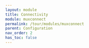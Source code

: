 ```yaml
---
layout: module
title: Connectivity
module: muxconnect
permalink: /tour/modules/muxconnect
parent: Configuration
nav_order: 2
has_toc: false
---
```


